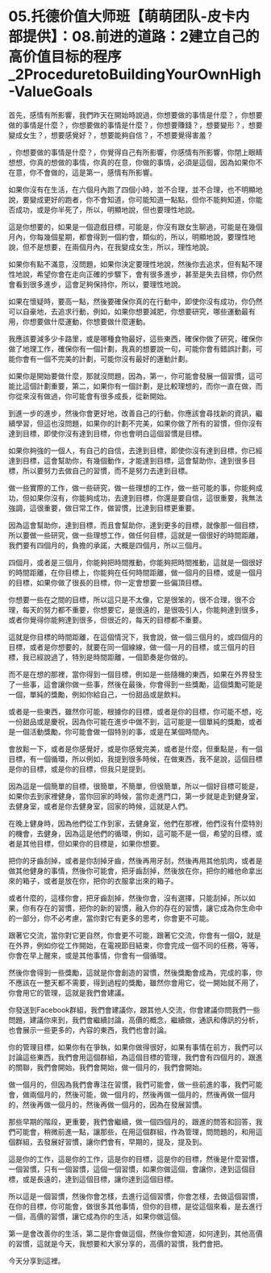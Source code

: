 # 05.托德价值大师班【萌萌团队-皮卡内部提供】：08.前进的道路：2建立自己的高价值目标的程序_2ProceduretoBuildingYourOwnHigh-ValueGoals

首先，感情有所影響，我們昨天在開始時說過，你想要做的事情是什麼？，你想要做的事情是什麼？，你想要做的事情是什麼？，你想要賺錢？，想要變形？，想要變成女生？，想要感覺好？，想要能夠自信？，不想要覺得害羞？

，你想要做的事情是什麼？，你覺得自己有所影響，你感情有所影響，你閉上眼睛想想，你真的想做的事情，你真的在意，你做的事情，必須是這個，因為如果你不在意，你不會做的，這是第一，感情有所影響。

如果你沒有在生活，在六個月內跑了四個小時，並不合理，並不合理，也不明顯地說，要變成更好的跑者，你不會知道，你可能知道一點點，但你不能夠知道，你能否成功，或是你半死了，所以，明顯地說，但也要理性地說。

這是你想要的，如果是一個遊戲目標，可能是，你沒有跟女生聊過，可能是在幾個月內，你每幾個星期，都會得到一個約會，類似的，所以，明顯地說，要理性地說，但不是想要，在兩個月內，在我變成女生，所以，理性地說。

如果你有點不滿意，沒問題，如果你決定要理性地說，然後你去追求，但有點不理性地說，希望你會在走向正確的步驟下，會有很多進步，甚至是失去目標，你仍然會看到很多進步，這會足夠保持你，所以，要理性地說。

如果在懷疑時，要高一點，然後要確保你真的在行動中，即使你沒有成功，你仍然可以自豪地，去追求行動，例如，如果你想要減肥，你想要研究，哪些運動最有用，你想要做什麼運動，你想要做什麼運動。

我應該要減多少卡路里，或是哪種食物最好，這些東西，確保你做了研究，確保你做了地理工作，確保你有一個計劃，我真的想要說一句，可能你會有錯誤計劃，可能你會有一個不完美的計劃，可能你沒有最好的運動計劃。

如果你是開始要做什麼，那就沒問題，因為，第一，你可能會發展一個習慣，這可能比這個計劃重要，第二，如果你有一個計劃，是比較理想的，而你一直在做，而你從來沒有做過，你可能會有很多成長，從新開始。

到進一步的進步，然後你會更好地，改善自己的行動，你應該會尋找新的資訊，繼續學習，但這也沒問題，如果你的計劃不完美，如果你做了所有的習慣，但你沒有達到目標，即使你沒有達到目標，你也會明白這個習慣是目標。

如果你夠強的一個人，有自己的自信，去達到目標，即使你沒有達到目標，你已經達到目標，這會幫助你，有幾個動作，才能達到目標，這會幫助你，達到很多目標，所以要努力去做自己的習慣，而不是努力去達到目標。

做一些實際的工作，做一些研究，做一些理想的工作，做一些可能的事，你能夠成功，但如果你沒有，你能夠成功，去達到目標，你還是要自信，這很重要，我無法強調，這很重要，做日常工作，做習慣，比達到目標更重要。

因為這會幫助你，達到目標，而且會幫助你，達到更多的目標，就像那一個目標，所以要做一些研究，做一些理想工作，做任何目標，這就是一個很好的時間距離，我們要有四個月的，負擔的承諾，大概是四個月，所以三個月。

四個月，或者是三個月，你能夠把時間推動，你能夠把時間推動，這就是一個很好的時間距離，在你目標上，你能夠在任何時間距離，做一個月的目標，或是一個月的目標，如果你做了很長的目標，你一定會想要一些偏頂目標。

你想要一些在之間的目標，所以這只是不太像，它是很笨的，很不合理，很不合理，每天的努力都不重要，你想要它，是很遠的，是很吸引人，你能夠達到很多，或者你覺得你能夠達到很多，但很近的，每天的目標都不重要。

這就是你目標的時間距離，在這個情況下，我會說，做一個三個月的，或四個月的目標，或者是你想要的，就要在同一個線線，做一個一月的目標，或三個月的目標，我已經說過了，特別是時間距離，一個節奏是你做的。

而不是在想的那裡，當你得到一個目標，例如是一些隨機的東西，如果在外界發生了一些事，這會讓你做一些事，然後在最後，你會得到一些獎勵，這個獎勵可能是一個，單純的獎勵，例如你給自己，一份甜品或是飲料。

或者是一些東西，雖然你可能，根據你的目標，或者是你的目標，你可能不想，吃一份甜品或是慶祝，因為你可能在進步中做不到，這可能是一個單純的獎勵，或者是一個活動獎勵，你可能會做一個特別的事，或是在某個時間內。

會放鬆一下，或者是你感覺好，或是你感覺完美，或者是什麼，但重點是，有一個目標，有一個循環，所以例如，我提到很多時候，在做東西，我不是說，這個目標是你的目標，或是你的目標，但我只是提到。

因為這是一個簡單的目標，很簡單，不簡單，但很簡單，所以一個好目標可能是，如果你去到家裡健身，當你回家的時候，當你走進門口，第一步就是走到健身室，去健身室，或者是你去健身室，回家的時候，這就是人們。

在晚上健身時，因為他們從工作到家，去健身室，他們在那裡，他們沒有什麼特別的機會，去健身，因為這是他們的循環，例如，這可能不是一個，希望的目標，或者是其他目標，但如果你的目標是，如果你想要。

把你的牙齒刮掉，或者是你刮掉牙齒，然後再用牙刮，然後再用其他肌肉，或者是做其他健身的事情，然後你可能會，把牙齒刮掉，然後放在你，把你的維他命拿出來的箱子，或者是放在你，把你的衣服拿出來的箱子。

或者什麼的，這樣你會，把牙齒刮掉，然後你會，沒有選擇，只能刮掉，所以如果，你有存在的習慣，把你的新的習慣，融入你的存在的習慣，讓它成為你生命中的一部分，你不必考慮，當你對它有更多的思考，你會更不可能。

跟著它交流，當你對它更自然，你會更不可能，跟著它交流，你會有一個Q，就是在外界，例如你從工作開始，在電視節目結束，你會完成一個不同的任務，等等，你會在早上醒來，或是其他事情，你會有一個循環。

然後你會得到一些獎勵，這就是你會創造的習慣，然後獎勵會成為，完成的事，你不應該在一整天都不需要，得到過程的獎勵，雖然你會用它，從一開始就不用了，你會用它的管理，這就是我們會建議。

你發送到Facebook群組，我們會建議你，跟其他人交流，你會建議你問我們一些問題，建議你來到，我們會繼續討論，高價的概念，繼續做，通訊和傳訊的分析，也會展示一些更多的，內容的東西，我們也會討論。

你的管理目標，如果你有在爭執，如果你做得很好，如果有事情在前方，我們可以討論這些東西，我們會用這個群組，為這個目標的管理，我們會有四個月的，跟進的關聯，我們會開始，我們會開始，做一個月的，我們會開始。

做一個月的，但因為我們會專注在習慣，我們可能會，做一些前進的事，我們可能會，做兩個月的，然後可能，做一個月的，然後再做一個月的，然後再做一個月的，然後再做一個月的，然後再做一個月的，因為在發展習慣。

那些早期的階段，更重要，我們會繼續，做一個四個月的，跟進的問答和回答，我們可能會，稍微前進一點，讓那些，在用這個群組，作為管理，問問題的，和用這個群組，去發展好習慣，讓你們會有，早期的，提及，提及到。

這是你的工作，這是你的工作，這是你的目標，這是你的目標，然後是什麼習慣，一個習慣，只有一個習慣，這個一個習慣，如果你做這個，會讓你，達到這個目標，或是長遠的，達到這個目標，讓你達到這個目標。

所以這是一個習慣，然後你會怎樣，去進行這個習慣，你會怎樣，去做這個習慣，在你的目標，你可能會，做很多其他事情，但你的目標，是從這個來看，是去進行一個，高價的習慣，讓它成為你的生活，如果你做這個。

第一是會改善你的生活，第二是你會做這個，然後你會知道，如何達到，其他高價的習慣，這就是今天，我想要和大家分享的，高價的習慣，我們會把。

今天分享到這裡。
